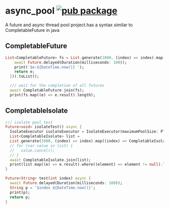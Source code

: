 # async_pool [![pub package](https://img.shields.io/badge/pub-v0.2.1-blue.svg)](https://pub.dev/packages/async_pool)

A future and async thread pool project.has a syntax similar to CompletableFuture in java

## CompletableFuture
```dart
List<CompletableFuture> fs = List.generate(1000, (index) => index).map((e) => CompletableFuture.runAsync(() async{
    await Future.delayed(Duration(milliseconds: 100));
    print('$e:${DateTime.now()} ');
    return e;
  })).toList();

  /// wait for the completion of all futures
  await CompletableFuture.join(fs);
  print(fs.map((e) => e.result).length);
```

## CompletableIsolate
```dart
/// isolate pool test
Future<void> isolateTest() async {
  IsolateExecutor isolateExecutor = IsolateExecutor(maximumPoolSize: Platform.numberOfProcessors, keepActiveTime: 1);
  List<CompletableIsolate> list =
  List.generate(1000, (index) => index).map((index) => CompletableIsolate.runAsync(test, index, isolateExecutor: isolateExecutor)).toList();
  // for (var value in list) {
  //   value.cancel();
  // }
  await CompletableIsolate.join(list);
  print(list.map((e) => e.result).where((element) => element != null).length);
}

Future<String> test(int index) async {
  await Future.delayed(Duration(milliseconds: 100));
  String p = '$index ${DateTime.now()}';
  print(p);
  return p;
}
```